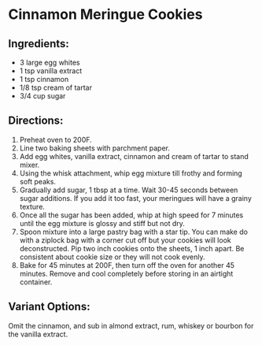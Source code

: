 # Cinnamon Meringue Cookies

## Ingredients:

* 3 large egg whites
* 1 tsp vanilla extract
* 1 tsp cinnamon
* 1/8 tsp cream of tartar
* 3/4 cup sugar

## Directions:

1. Preheat oven to 200F.
2. Line two baking sheets with parchment paper.
3. Add egg whites, vanilla extract, cinnamon and cream of tartar to stand mixer.
4. Using the whisk attachment, whip egg mixture till frothy and forming soft peaks.
5. Gradually add sugar, 1 tbsp at a time. Wait 30-45 seconds between sugar additions. If you add it too fast, your meringues will have a grainy texture.
6. Once all the sugar has been added, whip at high speed for 7 minutes until the egg mixture is glossy and stiff but not dry.
7. Spoon mixture into a large pastry bag with a star tip. You can make do with a ziplock bag with a corner cut off but your cookies will look deconstructed. Pip two inch cookies onto the sheets, 1 inch apart. Be consistent about cookie size or they will not cook evenly.
8. Bake for 45 minutes at 200F, then turn off the oven for another 45 minutes. Remove and cool completely before storing in an airtight container.

## Variant Options:

Omit the cinnamon, and sub in almond extract, rum, whiskey or bourbon for the vanilla extract.
